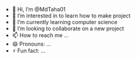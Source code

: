 - 👋 Hi, I’m @MdTaha01
- 👀 I’m interested in to learn how to make project 
- 🌱 I’m currently learning computer science 
- 💞️ I’m looking to collaborate on a new project 
- 📫 How to reach me ...
- 😄 Pronouns: ...
- ⚡ Fun fact: ...

<!---
MdTaha01/MdTaha01 is a ✨ special ✨ repository because its `README.md` (this file) appears on your GitHub profile.
You can click the Preview link to take a look at your changes.
--->
